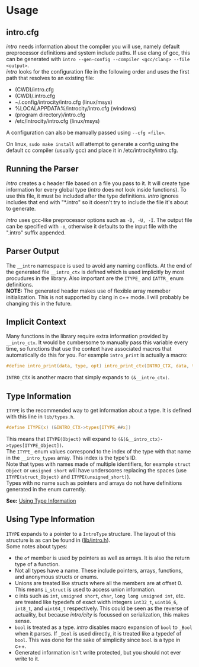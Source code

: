 # Usage

## intro.cfg
*intro* needs information about the compiler you will use, namely default preprocessor definitions and system include paths. If use clang of gcc, this can be generated with `intro --gen-config --compiler <gcc/clang> --file <output>`.   
*intro* looks for the configuration file in the following order and uses the first path that resolves to an existing file:
 - (CWD)/intro.cfg
 - (CWD)/.intro.cfg
 - ~/.config/introcity/intro.cfg (linux/msys)
 - %LOCALAPPDATA%/introcity/intro.cfg (windows)
 - (program directory)/intro.cfg
 - /etc/introcity/intro.cfg (linux/msys)

A configuration can also be manually passed using `--cfg <file>`.  
  
On linux, `sudo make install` will attempt to generate a config using the default cc compiler (usually gcc) and place it in /etc/introcity/intro.cfg.

## Running the Parser
*intro* creates a c header file based on a file you pass to it. It will create type information for every global type (*intro* does not look inside functions). To use this file, it must be included after the type definitions. *intro* ignores includes that end with "\*.intro" so it doesn't try to include the file it's about to generate.  

*intro* uses gcc-like preprocessor options such as `-D, -U, -I`. The output file can be specified with `-o`, otherwise it defaults to the input file with the ".intro" suffix appended.

## Parser Output
The `__intro` namespace is used to avoid any naming conflicts. At the end of the generated file `__intro_ctx` is defined which is used implicitly by most procudures in the library. Also important are the `ITYPE_` and `IATTR_` enum definitions.  
**NOTE:** The generated header makes use of flexible array memeber initialization. This is not supported by clang in c++ mode. I will probably be changing this in the future.

## Implicit Context
Many functions in the library require extra information provided by `__intro_ctx`. It would be cumbersome to manually pass this variable every time, so functions that use the context have associated macros that automatically do this for you. For example `intro_print` is actually a macro:
```C
#define intro_print(data, type, opt) intro_print_ctx(INTRO_CTX, data, type, opt)
```
`INTRO_CTX` is another macro that simply expands to `(&__intro_ctx)`.

## Type Information
`ITYPE` is the recommended way to get information about a type. It is defined with this line in `lib/types.h`.
```C
#define ITYPE(x) (&INTRO_CTX->types[ITYPE_##x])
```
This means that `ITYPE(Object)` will expand to `(&(&__intro_ctx)->types[ITYPE_Object])`.    
The `ITYPE_` enum values correspond to the index of the type with that name in the `__intro_types` array. This index is the type's ID.   
Note that types with names made of multiple identifiers, for example `struct Object` or `unsigned short` will have underscores replacing the spaces (use `ITYPE(struct_Object)` and `ITYPE(unsigned_short)`).   
Types with no name such as pointers and arrays do not have definitions generated in the enum currently.   
  
**See:** [Using Type Information](#using-type-information)

## Using Type Information
`ITYPE` expands to a pointer to a `IntroType` structure. The layout of this structure is as can be found in ([lib/intro.h](../lib/intro.h)).  
Some notes about types:  
 - the `of` member is used by pointers as well as arrays. It is also the return type of a function.
 - Not all types have a name. These include pointers, arrays, functions, and anonymous structs or enums.
 - Unions are treated like structs where all the members are at offset 0. This means `i_struct` is used to access union information.
 - c ints such as `int`, `unsigned short`, `char`, `long long unsigned int`, etc. are treated like typedefs of exact width integers `int32_t`, `uint16_6`, `int8_t`, and `uint64_t` respectively. This could be seen as the reverse of actuality, but because *intro/city* is focussed on serialization, this makes sense.
 - `bool` is treated as a type. *intro* disables macro expansion of `bool` to `_Bool` when it parses. If `_Bool` is used directly, it is treated like a typedef of `bool`. This was done for the sake of simplicity since `bool` is a type in c++.
 - Generated information isn't write protected, but you should not ever write to it.
